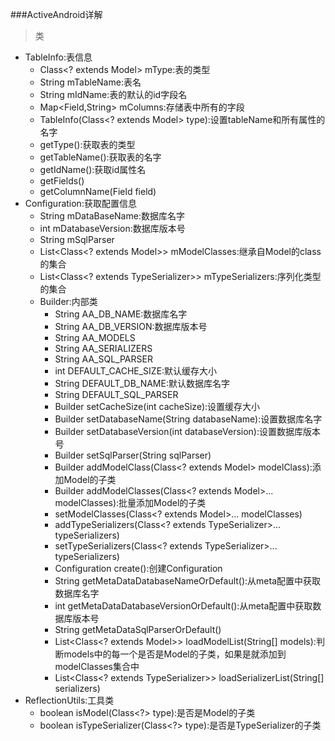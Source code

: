 ###ActiveAndroid详解

> 类

- TableInfo:表信息
	- Class<? extends Model> mType:表的类型
	- String mTableName:表名
	- String mIdName:表的默认的id字段名
	- Map<Field,String> mColumns:存储表中所有的字段
	- TableInfo(Class<? extends Model> type):设置tableName和所有属性的名字
	- getType():获取表的类型
	- getTableName():获取表的名字
	- getIdName():获取id属性名
	- getFields()
	- getColumnName(Field field)
- Configuration:获取配置信息
	- String mDataBaseName:数据库名字
	- int mDatabaseVersion:数据库版本号
	- String mSqlParser
	- List<Class<? extends Model>> mModelClasses:继承自Model的class的集合
	- List<Class<? extends TypeSerializer>> mTypeSerializers:序列化类型的集合
	- Builder:内部类
		- String AA_DB_NAME:数据库名字
		- String AA_DB_VERSION:数据库版本号
		- String AA_MODELS
		- String AA_SERIALIZERS
		- String AA_SQL_PARSER
		- int DEFAULT_CACHE_SIZE:默认缓存大小
		- String DEFAULT_DB_NAME:默认数据库名字
		- String DEFAULT_SQL_PARSER
		- Builder setCacheSize(int cacheSize):设置缓存大小
		- Builder setDatabaseName(String databaseName):设置数据库名字
		- Builder setDatabaseVersion(int databaseVersion):设置数据库版本号
		- Builder setSqlParser(String sqlParser)
		- Builder addModelClass(Class<? extends Model> modelClass):添加Model的子类
		- Builder addModelClasses(Class<? extends Model>... modelClasses):批量添加Model的子类
		- setModelClasses(Class<? extends Model>... modelClasses)
		- addTypeSerializers(Class<? extends TypeSerializer>... typeSerializers)
		- setTypeSerializers(Class<? extends TypeSerializer>... typeSerializers)
		- Configuration create():创建Configuration
		- String getMetaDataDatabaseNameOrDefault():从meta配置中获取数据库名字
		- int getMetaDataDatabaseVersionOrDefault():从meta配置中获取数据库版本号
		- String getMetaDataSqlParserOrDefault()
		- List<Class<? extends Model>> loadModelList(String[] models):判断models中的每一个是否是Model的子类，如果是就添加到modelClasses集合中
		- List<Class<? extends TypeSerializer>> loadSerializerList(String[] serializers)
- ReflectionUtils:工具类
	- boolean isModel(Class<?> type):是否是Model的子类
	- boolean isTypeSerializer(Class<?> type):是否是TypeSerializer的子类